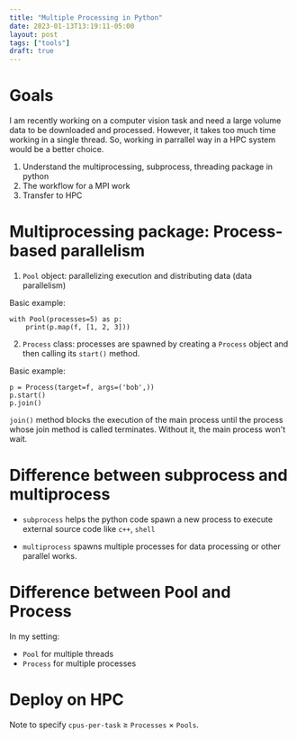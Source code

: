```yaml
---
title: "Multiple Processing in Python"
date: 2023-01-13T13:19:11-05:00
layout: post
tags: ["tools"]
draft: true
---
```


# Goals

I am recently working on a computer vision task and need a large volume data to be downloaded and processed. However, it takes too much time working in a single thread. So, working in parrallel way in a HPC system would be a better choice.

1. Understand the multiprocessing, subprocess, threading package in python
2. The workflow for a MPI work
3. Transfer to HPC

# Multiprocessing package: Process-based parallelism
1. `Pool` object: parallelizing execution and distributing data (data parallelism)

Basic example:
```
with Pool(processes=5) as p:
    print(p.map(f, [1, 2, 3]))
```

2. `Process` class: processes are spawned by creating a `Process` object and then calling its `start()` method.

Basic example:
```
p = Process(target=f, args=('bob',))
p.start()
p.join()
```

`join()` method blocks the execution of the main process until the process whose join method is called terminates. Without it, the main process won't wait.


# Difference between subprocess and multiprocess

- `subprocess` helps the python code spawn a new process to execute external source code like `c++`, `shell`

- `multiprocess` spawns multiple processes for data processing or other parallel works.

# Difference between Pool and Process
In my setting:
- `Pool` for multiple threads
- `Process` for multiple processes

# Deploy on HPC
Note to specify `cpus-per-task` $\geq$ `Processes` $\times$ `Pools`.